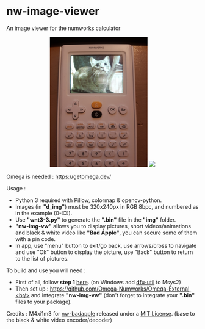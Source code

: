 # nw-image-viewer

An image viewer for the numworks calculator

<p align="center">
    <img src="assets/cat-on-nw.jpg" width='256px'/>
    <img src="assets/vid-nw.gif" width='256px'/>
</p>

Omega is needed : https://getomega.dev/

Usage : 
- Python 3 required with Pillow, colormap & opencv-python.
- Images (in **"d_img"**) must be 320x240px in RGB 8bpc, and numbered as in the example (0-XX).
- Use **"wnt3-3.py"** to generate the **".bin"** file in the **"img"** folder.
- **"nw-img-vw"** allows you to display pictures, short videos/animations and black & white video like **"Bad Apple"**, you can secure some of them with a pin code.
- In app, use "menu" button to exit/go back, use arrows/cross to navigate and use "Ok" button to display the picture, use "Back" button to return to the list of pictures.

To build and use you will need : 
- First of all, follow **step 1** [here](https://www.numworks.com/resources/engineering/software/build/). (on Windows add [dfu-util](http://dfu-util.sourceforge.net/) to Msys2)
- Then set up : https://github.com/Omega-Numworks/Omega-External,<br/>
and integrate **"nw-img-vw"** (don't forget to integrate your **".bin"** files to your package).

Credits : M4xi1m3 for [nw-badapple](/https://github.com/M4xi1m3/nw-badapple) released under a [MIT License](https://github.com/M4xi1m3/nw-badapple/blob/master/LICENSE). (base to the black & white video encoder/decoder)